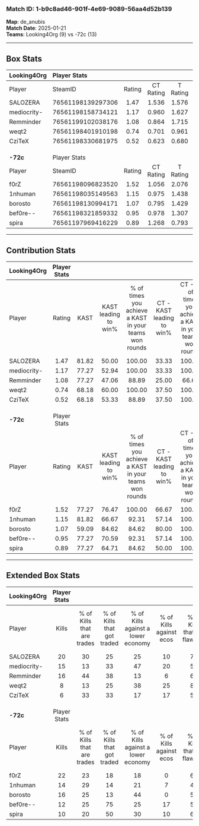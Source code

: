 ### Match ID: 1-b9c8ad46-901f-4e69-9089-56aa4d52b139  
**Map**: de_anubis  
**Match Date**: 2025-01-21  
**Teams**: Looking4Org (9) vs -72c (13)  

---  

## Box Stats  

| **Looking4Org** | Player Stats      |        |           |          |       |      |       |         |        |      |     |
| :- | :- | :-: | :-: | :-: | :-: | :-: | :-: | :-: | :-: | :-: | :-: |
| Player          | SteamID           | Rating | CT Rating | T Rating | KAST  | ADR  | Kills | Assists | Deaths | K/D  | HS% |
| SALOZERA        | 76561198139297306 |  1.47  |   1.536   |  1.576   | 81.82 | 97.2 |  20   |    2    |   12   | 1.67 | 65  |
| mediocrity-     | 76561198158734121 |  1.17  |   0.960   |  1.627   | 77.27 | 94.6 |  15   |    8    |   16   | 0.94 | 66  |
| Remminder       | 76561199102038176 |  1.08  |   0.864   |  1.715   | 77.27 | 75.1 |  16   |    4    |   18   | 0.89 | 37  |
| weqt2           | 76561198401910198 |  0.74  |   0.701   |  0.961   | 68.18 | 53.7 |   8   |    3    |   13   | 0.62 | 25  |
| CziTeX          | 76561198330681975 |  0.52  |   0.623   |  0.680   | 68.18 | 33.7 |   6   |    2    |   16   | 0.38 | 66  |
|                 |                   |        |           |          |       |      |       |         |        |      |     |
|                 |                   |        |           |          |       |      |       |         |        |      |     |
|                 |                   |        |           |          |       |      |       |         |        |      |     |
| **-72c**        | Player Stats      |        |           |          |       |      |       |         |        |      |     |
| Player          | SteamID           | Rating | CT Rating | T Rating | KAST  | ADR  | Kills | Assists | Deaths | K/D  | HS% |
| f0rZ            | 76561198096823520 |  1.52  |   1.056   |  2.076   | 77.27 | 89.8 |  22   |    1    |   11   | 2.00 | 18  |
| 1nhuman         | 76561198035149563 |  1.15  |   0.975   |  1.438   | 81.82 | 68.3 |  14   |    4    |   12   | 1.17 | 71  |
| borosto         | 76561198130994171 |  1.07  |   0.795   |  1.429   | 59.09 | 89.8 |  16   |    5    |   15   | 1.07 | 68  |
| bef0re--        | 76561198321859332 |  0.95  |   0.978   |  1.307   | 77.27 | 63.0 |  12   |    3    |   15   | 0.80 | 58  |
| spira           | 76561197969416229 |  0.89  |   1.268   |  0.793   | 77.27 | 51.8 |  10   |    4    |   13   | 0.77 | 40  |
---  

## Contribution Stats  

| **Looking4Org** | Player Stats |       |                      |                                                        |                           |                                                             |                          |                                                            |
| :- | :-: | :-: | :-: | :-: | :-: | :-: | :-: | :-: |
| Player          |    Rating    | KAST  | KAST leading to win% | % of times you achieve a KAST in your teams won rounds | CT - KAST leading to win% | CT - % of times you achieve a KAST in your teams won rounds | T - KAST leading to win% | T - % of times you achieve a KAST in your teams won rounds |
| SALOZERA        |     1.47     | 81.82 |        50.00         |                         100.00                         |           33.33           |                           100.00                            |          66.67           |                           100.00                           |
| mediocrity-     |     1.17     | 77.27 |        52.94         |                         100.00                         |           33.33           |                           100.00                            |          75.00           |                           100.00                           |
| Remminder       |     1.08     | 77.27 |        47.06         |                         88.89                          |           25.00           |                            66.67                            |          66.67           |                           100.00                           |
| weqt2           |     0.74     | 68.18 |        60.00         |                         100.00                         |           37.50           |                           100.00                            |          85.71           |                           100.00                           |
| CziTeX          |     0.52     | 68.18 |        53.33         |                         88.89                          |           37.50           |                           100.00                            |          71.43           |                           83.33                            |
|                 |              |       |                      |                                                        |                           |                                                             |                          |                                                            |
|                 |              |       |                      |                                                        |                           |                                                             |                          |                                                            |
|                 |              |       |                      |                                                        |                           |                                                             |                          |                                                            |
| **-72c**        | Player Stats |       |                      |                                                        |                           |                                                             |                          |                                                            |
| Player          |    Rating    | KAST  | KAST leading to win% | % of times you achieve a KAST in your teams won rounds | CT - KAST leading to win% | CT - % of times you achieve a KAST in your teams won rounds | T - KAST leading to win% | T - % of times you achieve a KAST in your teams won rounds |
| f0rZ            |     1.52     | 77.27 |        76.47         |                         100.00                         |           66.67           |                           100.00                            |          81.82           |                           100.00                           |
| 1nhuman         |     1.15     | 81.82 |        66.67         |                         92.31                          |           57.14           |                           100.00                            |          72.73           |                           88.89                            |
| borosto         |     1.07     | 59.09 |        84.62         |                         84.62                          |           80.00           |                           100.00                            |          87.50           |                           77.78                            |
| bef0re--        |     0.95     | 77.27 |        70.59         |                         92.31                          |           57.14           |                           100.00                            |          80.00           |                           88.89                            |
| spira           |     0.89     | 77.27 |        64.71         |                         84.62                          |           50.00           |                           100.00                            |          77.78           |                           77.78                            |
---  

## Extended Box Stats  

| **Looking4Org** | Player Stats |                            |                            |                                    |                         |                              |                                 |        |                             |                                     |                          |                               |                            |
| :- | :-: | :-: | :-: | :-: | :-: | :-: | :-: | :-: | :-: | :-: | :-: | :-: | :-: |
| Player          |    Kills     | % of Kills that are trades | % of Kills that got traded | % of Kills against a lower economy | % of Kills against ecos | % of Kills that are flawless | % of Kills that are close duels | Deaths | % of Deaths that get traded | % of Deaths against a lower economy | % of Deaths against ecos | % of Deaths that are flawless | % of Deaths that are close |
| SALOZERA        |      20      |             30             |             25             |                 25                 |           10            |              70              |                0                |   12   |             25              |                  0                  |            0             |              25               |             17             |
| mediocrity-     |      15      |             13             |             33             |                 47                 |           20            |              53              |                0                |   16   |             25              |                  6                  |            6             |              56               |             19             |
| Remminder       |      16      |             44             |             38             |                 13                 |            6            |              63              |                6                |   18   |             39              |                 11                  |            6             |              67               |             6              |
| weqt2           |      8       |             13             |             25             |                 38                 |           25            |              88              |                0                |   13   |             23              |                  8                  |            8             |              62               |             8              |
| CziTeX          |      6       |             33             |             33             |                 17                 |           17            |              50              |               33                |   16   |             31              |                 13                  |            6             |              56               |             13             |
|                 |              |                            |                            |                                    |                         |                              |                                 |        |                             |                                     |                          |                               |                            |
|                 |              |                            |                            |                                    |                         |                              |                                 |        |                             |                                     |                          |                               |                            |
|                 |              |                            |                            |                                    |                         |                              |                                 |        |                             |                                     |                          |                               |                            |
| **-72c**        | Player Stats |                            |                            |                                    |                         |                              |                                 |        |                             |                                     |                          |                               |                            |
| Player          |    Kills     | % of Kills that are trades | % of Kills that got traded | % of Kills against a lower economy | % of Kills against ecos | % of Kills that are flawless | % of Kills that are close duels | Deaths | % of Deaths that get traded | % of Deaths against a lower economy | % of Deaths against ecos | % of Deaths that are flawless | % of Deaths that are close |
| f0rZ            |      22      |             23             |             18             |                 18                 |            0            |              68              |                9                |   11   |             36              |                 18                  |            9             |              73               |             0              |
| 1nhuman         |      14      |             29             |             14             |                 21                 |            7            |              43              |                7                |   12   |             25              |                 25                  |            8             |              75               |             8              |
| borosto         |      16      |             25             |             13             |                 44                 |            0            |              50              |               25                |   15   |             20              |                 13                  |            7             |              47               |             7              |
| bef0re--        |      12      |             25             |             75             |                 25                 |           17            |              58              |               17                |   15   |             33              |                 13                  |            7             |              73               |             7              |
| spira           |      10      |             20             |             50             |                 30                 |           10            |              60              |                0                |   13   |             38              |                 38                  |            15            |              62               |             0              |
